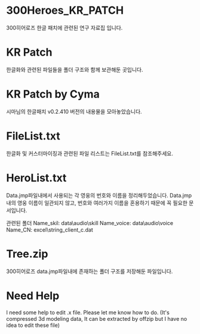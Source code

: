 # 300Heroes_KR_PATCH
300히어로즈 한글 패치에 관련된 연구 자료집 입니다.

# KR Patch
한글화와 관련된 파일들을 폴더 구조와 함께 보관해둔 곳입니다.

# KR Patch by Cyma
시마님의 한글패치 v0.2.410 버전의 내용물을 모아놓았습니다.

# FileList.txt
한글화 및 커스터마이징과 관련된 파일 리스트는 FileList.txt를 참조해주세요.

# HeroList.txt
Data.jmp파일내에서 사용되는 각 영웅의 번호와 이름을 정리해두었습니다.
Data.jmp내의 영웅 이름이 일관되지 않고, 번호와 여러가지 이름을 혼용하기 때문에 꼭 필요한 문서입니다.

관련된 폴더
Name_skil:  data\audio\skill
Name_voice: data\audio\voice
Name_CN: excel\string_client_c.dat

# Tree.zip
300히어로즈 data.jmp파일내에 존재하는 폴더 구조를 저장해둔 파일입니다.

# Need Help
I need some help to edit .x file. Please let me know how to do.
(It's compressed 3d modeling data, It can be extracted by offzip but I have no idea to edit these file)
